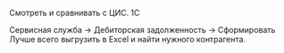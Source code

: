 Смотреть и сравнивать с ЦИС. 1С

Сервисная служба -> Дебиторская задолженность -> Сформировать
Лучше всего выгрузить в Excel и найти нужного контрагента.